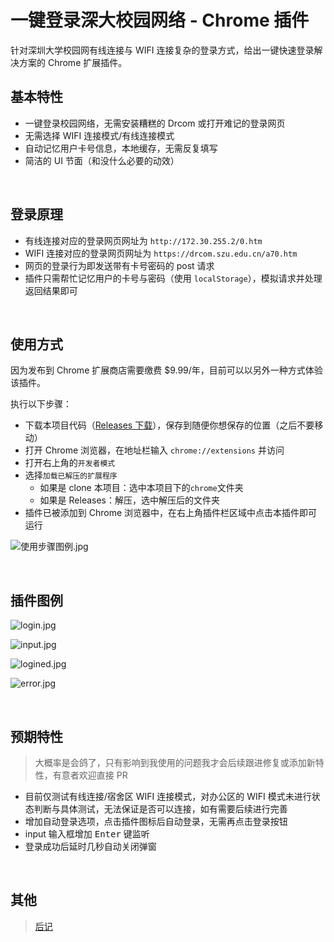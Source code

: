 # 一键登录深大校园网络 - Chrome 插件

针对深圳大学校园网有线连接与 WIFI 连接复杂的登录方式，给出一键快速登录解决方案的 Chrome 扩展插件。

## 基本特性

- 一键登录校园网络，无需安装糟糕的 Drcom 或打开难记的登录网页
- 无需选择 WIFI 连接模式/有线连接模式
- 自动记忆用户卡号信息，本地缓存，无需反复填写
- 简洁的 UI 节面（和没什么必要的动效）

<br>

## 登录原理

- 有线连接对应的登录网页网址为 `http://172.30.255.2/0.htm`
- WIFI 连接对应的登录网页网址为 `https://drcom.szu.edu.cn/a70.htm`
- 网页的登录行为即发送带有卡号密码的 post 请求
- 插件只需帮忙记忆用户的卡号与密码（使用 `localStorage`），模拟请求并处理返回结果即可

<br>

## 使用方式

因为发布到 Chrome 扩展商店需要缴费 \$9.99/年，目前可以以另外一种方式体验该插件。

执行以下步骤：

- 下载本项目代码（[Releases 下载](https://github.com/ceynri/szu-network-connecter/releases)），保存到随便你想保存的位置（之后不要移动）
- 打开 Chrome 浏览器，在地址栏输入 `chrome://extensions` 并访问
- 打开右上角的`开发者模式`
- 选择`加载已解压的扩展程序`
  - 如果是 clone 本项目：选中本项目下的`chrome`文件夹
  - 如果是 Releases：解压，选中解压后的文件夹
- 插件已被添加到 Chrome 浏览器中，在右上角插件栏区域中点击本插件即可运行

![使用步骤图例.jpg](https://i.loli.net/2020/09/14/gGxFHdu8oZjPDKa.jpg)

<br>

## 插件图例

![login.jpg](https://i.loli.net/2020/09/14/vFq1Qu7Dn8UCVrb.jpg)

![input.jpg](https://i.loli.net/2020/09/14/CTSyHFpQDWXd72U.jpg)

![logined.jpg](https://i.loli.net/2020/09/14/KBgxod5qu3WlJfN.jpg)

![error.jpg](https://i.loli.net/2020/09/14/RuWUZjokFNHPt2Y.jpg)

<br>

## 预期特性

> 大概率是会鸽了，只有影响到我使用的问题我才会后续跟进修复或添加新特性，有意者欢迎直接 PR

- 目前仅测试有线连接/宿舍区 WIFI 连接模式，对办公区的 WIFI 模式未进行状态判断与具体测试，无法保证是否可以连接，如有需要后续进行完善
- 增加自动登录选项，点击插件图标后自动登录，无需再点击登录按钮
- input 输入框增加 <kbd>Enter</kbd> 键监听
- 登录成功后延时几秒自动关闭弹窗

<br>

## 其他

> [后记](./record.md)

<br>
